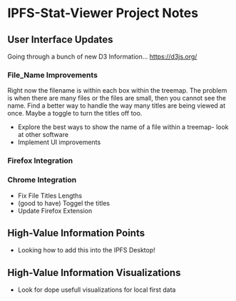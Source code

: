 # IPFS-Stat-Viewer Project Notes

## User Interface Updates
Going through a bunch of new D3 Information... https://d3js.org/ 
### File_Name Improvements
Right now the filename is within each box within the treemap. The problem is when there are many files or the files are small, then you cannot see the name. Find a better way to handle the way many titles are being viewed at once. Maybe a toggle to turn the titles off too.
- Explore the best ways to show the name of a file within a treemap- look at other software
- Implement UI improvements

### Firefox Integration

### Chrome Integration
- Fix File Titles Lengths
- (good to have) Toggel the titles
- Update Firefox Extension
## High-Value Information Points
- Looking how to add this into the IPFS Desktop!
## High-Value Information Visualizations
- Look for dope usefull visualizations for local first data